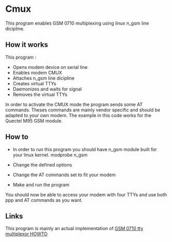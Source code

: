 Cmux
====
This program enables GSM 0710 multiplexing using linux n_gsm line dicipline.

How it works
-------
This program :
* Opens modem device on serial line
* Enables modem CMUX
* Attaches n_gsm line dicipline
* Creates virtual TTYs
* Daemonizes and waits for signal
* Removes the virtual TTYs

In order to activate the CMUX mode the program sends some AT commands. Theses commands are mainly vendor specific and should be adapted to your own modem. The example in this code works for the Quectel M95 GSM module.

How to
------
* In order to run this program you should have n_gsm module built for your linux kernel.
	modprobe n_gsm

* Change the defined options
* Change the AT commands set to fit your modem
* Make and run the program

You should now be able to access your modem with four TTYs and use both ppp and AT commands as you want.

Links
-----
This program is mainly an actual implementation of [GSM 0710 tty multiplexor HOWTO](http://stuff.mit.edu/afs/sipb/contrib/linux/Documentation/serial/n_gsm.txt)
